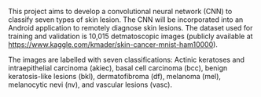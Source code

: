 This project aims to develop a convolutional neural network (CNN) to classify seven types of skin lesion. The CNN will be incorporated into an Android application to remotely diagnose skin lesions. The dataset used for training and validation is 10,015 detmatoscopic images (publicly available at https://www.kaggle.com/kmader/skin-cancer-mnist-ham10000). 

The images are labelled with seven classifications: Actinic keratoses and intraepithelial carcinoma (akiec), basal cell carcinoma (bcc), benign keratosis-like lesions (bkl), dermatofibroma (df), melanoma (mel), melanocytic nevi (nv), and vascular lesions (vasc). 


